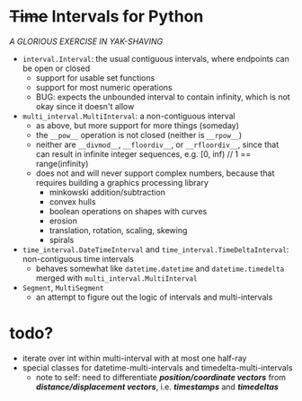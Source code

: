 #   ~~Time~~ Intervals for Python
*A GLORIOUS EXERCISE IN YAK-SHAVING*

*   `interval.Interval`: the usual contiguous intervals, where endpoints can be open or closed
    *   support for usable set functions
    *   support for most numeric operations
    *   BUG: expects the unbounded interval to contain infinity, which is not okay since it doesn't allow 
*   `multi_interval.MultiInterval`: a non-contiguous interval
    *   as above, but more support for more things (someday)
    *   the `__pow__` operation is not closed (neither is `__rpow__`)
    *   neither are `__divmod__`, `__floordiv__`, or `__rfloordiv__`,
        since that can result in infinite integer sequences, e.g. [0, inf) // 1 == range(infinity)   
    *   does not and will never support complex numbers, because that requires building a graphics processing library
        *   minkowski addition/subtraction
        *   convex hulls
        *   boolean operations on shapes with curves
        *   erosion
        *   translation, rotation, scaling, skewing
        *   spirals
*   `time_interval.DateTimeInterval` and `time_interval.TimeDeltaInterval`: non-contiguous time intervals
    *   behaves somewhat like `datetime.datetime` and `datetime.timedelta` merged with `multi_interval.MultiInterval`
*   `Segment`, `MultiSegment`
    *   an attempt to figure out the logic of intervals and multi-intervals
        
#   todo?
*   iterate over int within multi-interval with at most one half-ray
*   special classes for datetime-multi-intervals and timedelta-multi-intervals
    *   note to self:
        need to differentiate ***position/coordinate vectors*** from ***distance/displacement vectors***,
        i.e. ***timestamps*** and ***timedeltas*** 
